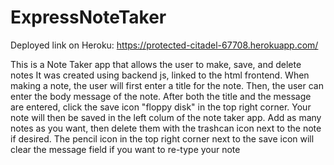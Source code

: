 # ExpressNoteTaker

Deployed link on Heroku: https://protected-citadel-67708.herokuapp.com/


This is a Note Taker app that allows the user to make, save, and delete notes It was created using backend js, linked to the html frontend. When making a note, the user will first enter a title for the note. Then, the user can enter the body message of the note. After both the title and the message are entered, click the save icon "floppy disk" in the top right corner. Your note will then be saved in the left colum of the note taker app. Add as many notes as you want, then delete them with the trashcan icon next to the note if desired. The pencil icon in the top right corner next to the save icon will clear the message field if you want to re-type your note


